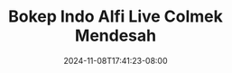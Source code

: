 --- 
title: "Bokep Indo Alfi Live Colmek Mendesah"
description: "video   Bokep Indo Alfi Live Colmek Mendesah full video full new"
date: 2024-11-08T17:41:23-08:00
file_code: "pw5l5ksle214"
draft: false
cover: "7g80rgfzzr1yvvma.jpg"
tags: ["Bokep", "Indo", "Alfi", "Live", "Colmek", "Mendesah", "bokep-indo", "bokep-viral", "bokep-ig"]
length: 645
fld_id: "1483121"
foldername: "Alfi"
categories: ["Alfi"]
views: 0
---